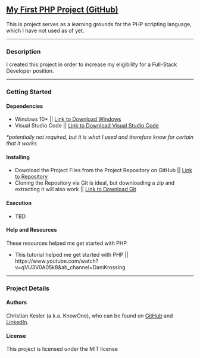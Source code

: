 <html>
<h2><a target='blank' href="https://github.com/christian-kesler/xampp-php">My First PHP Project (GitHub)</a></h2>
<p>
This is project serves as a learning grounds for the PHP scripting language, which I have not used as of yet.  
</p>

<hr>
<h3>Description</h3>
<p>
I created this project in order to increase my eligibility for a Full-Stack Developer position.  
</p>

<hr>
<h3>Getting Started</h3>
<h4>Dependencies</h4>
<ul>
<li>
Windows 10* || <a target='blank' href='https://www.microsoft.com/en-us/software-download/windows10'>Link to Download Windows</a>
</li>
<li>
Visual Studio Code || <a target='blank' href='https://code.visualstudio.com/download'>Link to Download Visual Studio Code</a>
</li>
</ul>
<p><i>*potentially not required, but it is what I used and therefore know for certain that it works</i></p>

<h4>Installing</h4>
<ul>
<li>
Download the Project Files from the Project Repository on GitHub || <a target='blank' href='https://github.com/christian-kesler/knowones-website-of-everything'>Link to Repository</a>
</li>
<li>
Cloning the Repository via Git is ideal, but downloading a zip and extracting it will also work || <a target='blank' href='https://git-scm.com/downloads'>Link to Download Git</a>
</li>
</ul>

<h4>Execution</h4>
<ul>
<li>TBD</li>
<ul>
</ul>
</li>
</ul>

<h4>Help and Resources</h4>
<p>
These resources helped me get started with PHP
<ul>
<li>
This tutorial helped me get started with PHP || https://www.youtube.com/watch?v=qVU3V0A05k8&ab_channel=DaniKrossing
</li>
</ul>
</p>

<hr>
<h3>Project Details</h3>

<h4>Authors</h4>
<p>
Christian Kesler (a.k.a. KnowOne), who can be found on <a target='blank' href='https://github.com/christian-kesler'>GitHub</a> and <a target='blank' href='https://www.linkedin.com/in/christian-kesler/'>LinkedIn</a>.  
</p>

<h4>License</h4>
<p>
This project is licensed under the MIT license
</p>

</html>
